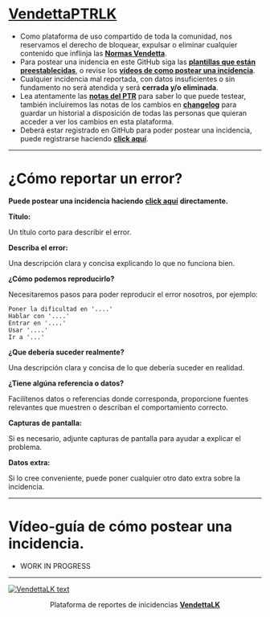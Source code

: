 # [**VendettaPTRLK**](https://www.vendettawow.com/forums.php?do=view&idthread=1542)

- Como plataforma de uso compartido de toda la comunidad, nos reservamos el derecho de bloquear, expulsar o eliminar cualquier contenido que inflinja las [**Normas Vendetta**](https://www.vendettawow.com/forums.php?do=view&idthread=897).
- Para postear una inidencia en este GitHub siga las [**plantillas que están preestablecidas**](https://github.com/MeluS/VendettaPTRLK#c%C3%B3mo-reportar-un-error), o revise los [**vídeos de como postear una incidencia**](https://github.com/MeluS/VendettaPTRLK#v%C3%ADdeo-gu%C3%ADa-de-c%C3%B3mo-postear-una-incidencia).
- Cualquier incidencia mal reportada, con datos insuficientes o sin fundamento no será atendida y será **cerrada y/o eliminada**.
- Lea atentamente las [**notas del PTR**](http://ptr.vendettawow.com/) para saber lo que puede testear, también incluiremos las notas de los cambios en [**changelog**](https://github.com/MeluS/VendettaPTRLK/tree/master/changelog) para guardar un historial a disposición de todas las personas que quieran acceder a ver los cambios en esta plataforma.
- Deberá estar registrado en GitHub para poder postear una incidencia, puede registrarse haciendo [**click aquí**](https://github.com/join?source=header-home).
____________________________________________________________________________________________________
# ¿Cómo reportar un error?
**Puede postear una incidencia haciendo** [**click aquí**](https://github.com/MeluS/VendettaPTRLK/issues/new) **directamente.**

**Título:**

Un título corto para describir el error.
 
**Describa el error:**

Una descripción clara y concisa explicando lo que no funciona bien.

**¿Cómo podemos reproducirlo?**

Necesitaremos pasos para poder reproducir el error nosotros, por ejemplo:
```
Poner la dificultad en '....'
Hablar con '....'
Entrar en '....'
Usar '....'
Ir a '...'
```
**¿Que debería suceder realmente?**

Una descripción clara y concisa de lo que debería suceder en realidad.

**¿Tiene algúna referencia o datos?**

Facilítenos datos o referencias donde corresponda, proporcione fuentes relevantes que muestren o describan el comportamiento correcto.

**Capturas de pantalla:**

Si es necesario, adjunte capturas de pantalla para ayudar a explicar el problema.

**Datos extra:**

Si lo cree conveniente, puede poner cualquier otro dato extra sobre la incidencia.
____________________________________________________________________________________________________
# Vídeo-guía de cómo postear una incidencia.
- WORK IN PROGRESS
____________________________________________________________________________________________________
[![VendettaLK text](https://i.gyazo.com/794336d8db258401ee88ff3d95065e38.jpg)](http://ptr.vendettawow.com/)
<p align="center">Plataforma de reportes de inicidencias <a href="https://www.vendettawow.com" title="VendettaWoW"><b>VendettaLK</b></a></p>
